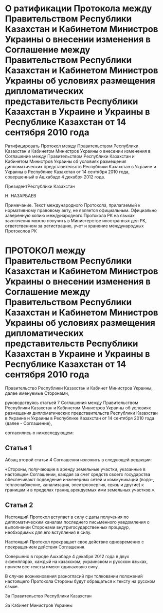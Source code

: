 # О ратификации Протокола между Правительством Республики Казахстан и Кабинетом Министров Украины о внесении изменения в Соглашение между Правительством Республики Казахстан и Кабинетом Министров Украины об условиях размещения дипломатических представительств Республики Казахстан в Украине и Украины в Республике Казахстан от 14 сентября 2010 года

Ратифицировать Протокол между Правительством Республики Казахстан и Кабинетом Министров Украины о внесении изменения в Соглашение между Правительством Республики Казахстан и Кабинетом Министров Украины об условиях размещения дипломатических представительств Республики Казахстан в Украине и Украины в Республике Казахстан от 14 сентября 2010 года, совершенный в Ашхабаде 4 декабря 2012 года.

ПрезидентРеспублики Казахстан

Н. НАЗАРБАЕВ

Примечание. Текст международного Протокола, прилагаемый к нормативному правовому акту, не является официальным. Официально заверенную копию международного Протокола РК на языках заключения можно получить в Министерстве иностранных дел РК, ответственном за регистрацию, учет и хранение международных Протоколов РК

# ПРОТОКОЛ между Правительством Республики Казахстан и Кабинетом Министров Украины о внесении изменения в Соглашение между Правительством Республики Казахстан и Кабинетом Министров Украины об условиях размещения дипломатических представительств Республики Казахстан в Украине и Украины в Республике Казахстан от 14 сентября 2010 года

Правительство Республики Казахстан и Кабинет Министров Украины, далее именуемые Сторонами,

руководствуясь статьей 7 Соглашения между Правительством Республики Казахстан и Кабинетом Министров Украины об условиях размещения дипломатических представительств Республики Казахстан в Украине и Украины в Республике Казахстан от 14 сентября 2010 года (далее - Соглашение),

согласились о нижеследующем:

## Статья 1

Абзац второй статьи 4 Соглашения изложить в следующей редакции:

«Стороны, получающие в аренду земельные участки, указанные в настоящем Соглашении, каждая за счет средств своего государства обеспечивают подведение инженерных сетей и коммуникаций (водо-, теплоснабжение, канализация, электроэнергия, связь и другие) к границам и в пределах границ арендуемых ими земельных участков.».

## Статья 2

Настоящий Протокол вступает в силу с даты получения по дипломатическим каналам последнего письменного уведомления о выполнении Сторонами внутригосударственных процедур, необходимых для его вступления в силу.

Настоящий Протокол прекращает свое действие одновременно с прекращением действия Соглашения.

Совершено в городе Ашхабаде 4 декабря 2012 года в двух экземплярах, каждый на казахском, украинском и русском языках, причем все тексты имеют одинаковую силу.

В случае возникновения разногласий при толковании положений настоящего Протокола Стороны будут обращаться к тексту на русском языке.

За Правительство Республики Казахстан

За Кабинет Министров Украины

